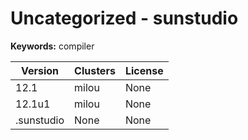 # Uncategorized - sunstudio



**Keywords:** compiler



| Version | Clusters | License |
| ------- | -------- | ------- |
| 12.1 | milou | None |
| 12.1u1 | milou | None |
| .sunstudio | None | None |
